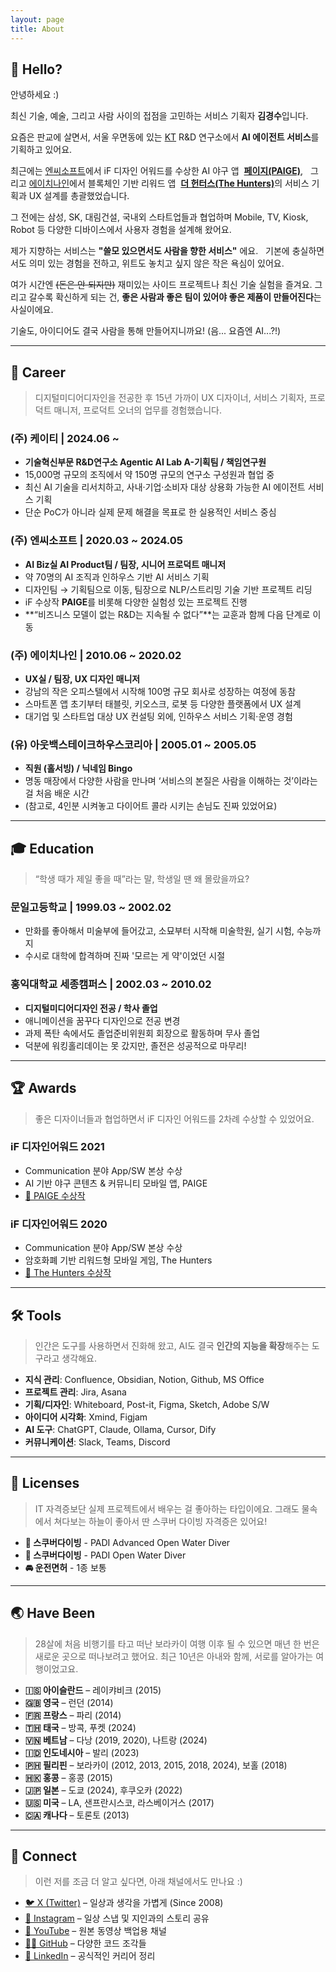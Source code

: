 ```yaml
---
layout: page
title: About
---
```


## 👋 Hello?

안녕하세요 :)  

최신 기술, 예술, 그리고 사람 사이의 접점을 고민하는 서비스 기획자 **김경수**입니다.

요즘은 판교에 살면서, 서울 우면동에 있는 [KT](https://corp.kt.com/) R&D 연구소에서 **AI 에이전트 서비스**를 기획하고 있어요.

최근에는 [엔씨소프트](http://kr.ncsoft.com/korean/?ref=kimtoma)에서 iF 디자인 어워드를 수상한 AI 야구 앱  [**페이지(PAIGE)**](https://ifdesign.com/en/winner-ranking/project/paige/295159),  
그리고 [에이치나인](https://hnine.com/)에서 블록체인 기반 리워드 앱  [**더 헌터스(The Hunters)**](https://ifdesign.com/en/winner-ranking/project/mossland-the-hunters/274510)의 서비스 기획과 UX 설계를 총괄했었습니다.

그 전에는 삼성, SK, 대림건설, 국내외 스타트업들과 협업하며 Mobile, TV, Kiosk, Robot 등 다양한 디바이스에서 사용자 경험을 설계해 왔어요.

제가 지향하는 서비스는 **"쓸모 있으면서도 사람을 향한 서비스"** 에요.  
기본에 충실하면서도 의미 있는 경험을 전하고, 위트도 놓치고 싶지 않은 작은 욕심이 있어요.

여가 시간엔 ~~(돈은 안 되지만)~~ 재미있는 사이드 프로젝트나 최신 기술 실험을 즐겨요.
그리고 갈수록 확신하게 되는 건, **좋은 사람과 좋은 팀이 있어야 좋은 제품이 만들어진다**는 사실이에요.

기술도, 아이디어도 결국 사람을 통해 만들어지니까요! 
(음... 요즘엔 AI...?!)


---

## 📍 Career

> 디지털미디어디자인을 전공한 후 15년 가까이 UX 디자이너, 서비스 기획자, 프로덕트 매니저, 프로덕트 오너의 업무를 경험했습니다.

### (주) 케이티 | 2024.06 ~  

- **기술혁신부문 R&D연구소 Agentic AI Lab A-기획팀 / 책임연구원**  
- 15,000명 규모의 조직에서 약 150명 규모의 연구소 구성원과 협업 중  
- 최신 AI 기술을 리서치하고, 사내·기업·소비자 대상 상용화 가능한 AI 에이전트 서비스 기획  
- 단순 PoC가 아니라 실제 문제 해결을 목표로 한 실용적인 서비스 중심


### (주) 엔씨소프트 | 2020.03 ~ 2024.05  

- **AI Biz실 AI Product팀 / 팀장, 시니어 프로덕트 매니저**  
- 약 70명의 AI 조직과 인하우스 기반 AI 서비스 기획  
- 디자인팀 → 기획팀으로 이동, 팀장으로 NLP/스트리밍 기술 기반 프로젝트 리딩  
- iF 수상작 **PAIGE**를 비롯해 다양한 실험성 있는 프로젝트 진행  
- **“비즈니스 모델이 없는 R&D는 지속될 수 없다”**는 교훈과 함께 다음 단계로 이동


### (주) 에이치나인 | 2010.06 ~ 2020.02  

- **UX실 / 팀장, UX 디자인 매니저**  
- 강남의 작은 오피스텔에서 시작해 100명 규모 회사로 성장하는 여정에 동참  
- 스마트폰 앱 초기부터 태블릿, 키오스크, 로봇 등 다양한 플랫폼에서 UX 설계  
- 대기업 및 스타트업 대상 UX 컨설팅 외에, 인하우스 서비스 기획·운영 경험


### (유) 아웃백스테이크하우스코리아 | 2005.01 ~ 2005.05  

- **직원 (홀서빙) / 닉네임 Bingo**  
- 명동 매장에서 다양한 사람을 만나며 ‘서비스의 본질은 사람을 이해하는 것’이라는 걸 처음 배운 시간  
- (참고로, 4인분 시켜놓고 다이어트 콜라 시키는 손님도 진짜 있었어요)


---

## 🎓 Education
  
> “학생 때가 제일 좋을 때”라는 말, 학생일 땐 왜 몰랐을까요?

### 문일고등학교 | 1999.03 ~ 2002.02
- 만화를 좋아해서 미술부에 들어갔고, 소묘부터 시작해 미술학원, 실기 시험, 수능까지  
- 수시로 대학에 합격하며 진짜 '모르는 게 약'이었던 시절

### 홍익대학교 세종캠퍼스 | 2002.03 ~ 2010.02
- **디지털미디어디자인 전공 / 학사 졸업**
- 애니메이션을 꿈꾸다 디자인으로 전공 변경  
- 과제 폭탄 속에서도 졸업준비위원회 회장으로 활동하며 무사 졸업  
- 덕분에 워킹홀리데이는 못 갔지만, 졸전은 성공적으로 마무리!  


---

## 🏆 Awards

> 좋은 디자이너들과 협업하면서 iF 디자인 어워드를 2차례 수상할 수 있었어요.

### iF 디자인어워드 2021  
- Communication 분야 App/SW 본상 수상
- AI 기반 야구 콘텐츠 & 커뮤니티 모바일 앱, PAIGE
- [🔗 PAIGE 수상작](https://ifdesign.com/en/winner-ranking/project/paige/295159)


### iF 디자인어워드 2020  
- Communication 분야 App/SW 본상 수상 
- 암호화폐 기반 리워드형 모바일 게임, The Hunters
- [🔗 The Hunters 수상작](https://ifdesign.com/en/winner-ranking/project/mossland-the-hunters/274510)


---

## 🛠️ Tools

> 인간은 도구를 사용하면서 진화해 왔고, AI도 결국 **인간의 지능을 확장**해주는 도구라고 생각해요.

- **지식 관리**: Confluence, Obsidian, Notion, Github, MS Office  
- **프로젝트 관리**: Jira, Asana  
- **기획/디자인**: Whiteboard, Post-it, Figma, Sketch, Adobe S/W  
- **아이디어 시각화**: Xmind, Figjam
- **AI 도구**: ChatGPT, Claude, Ollama, Cursor, Dify
- **커뮤니케이션**: Slack, Teams, Discord


---

## 🪪 Licenses

> IT 자격증보단 실제 프로젝트에서 배우는 걸 좋아하는 타입이에요. 그래도 물속에서 쳐다보는 하늘이 좋아서 딴 스쿠버 다이빙 자격증은 있어요!

- **🤿 스쿠버다이빙** - PADI Advanced Open Water Diver
- **🤿 스쿠버다이빙** - PADI Open Water Diver  
- **🚘 운전면허** - 1종 보통


---

## 🌏 Have Been

> 28살에 처음 비행기를 타고 떠난 보라카이 여행 이후 될 수 있으면 매년 한 번은 새로운 곳으로 떠나보려고 했어요. 최근 10년은 아내와 함께, 서로를 알아가는 여행이었고요.

- **🇮🇸 아이슬란드** – 레이캬비크 (2015)  
- **🇬🇧 영국** – 런던 (2014)  
- **🇫🇷 프랑스** – 파리 (2014)  
- **🇹🇭 태국** – 방콕, 푸켓 (2024)  
- **🇻🇳 베트남** – 다낭 (2019, 2020), 나트랑 (2024)  
- **🇮🇩 인도네시아** – 발리 (2023)  
- **🇵🇭 필리핀** – 보라카이 (2012, 2013, 2015, 2018, 2024), 보홀 (2018)  
- **🇭🇰 홍콩** – 홍콩 (2015)  
- **🇯🇵 일본** – 도쿄 (2024), 후쿠오카 (2022)  
- **🇺🇸 미국** – LA, 샌프란시스코, 라스베이거스 (2017)  
- **🇨🇦 캐나다** – 토론토 (2013)  


---

## 🔗 Connect

> 이런 저를 조금 더 알고 싶다면, 아래 채널에서도 만나요 :)

- [🐦 X (Twitter)](https://x.com/kimtoma) – 일상과 생각을 가볍게 (Since 2008)  
- [📸 Instagram](https://www.instagram.com/kimtoma) – 일상 스냅 및 지인과의 스토리 공유  
- [🎥 YouTube](https://www.youtube.com/@kimtoma) – 원본 동영상 백업용 채널  
- [🧑‍💻 GitHub](https://github.com/kimtoma) – 다양한 코드 조각들  
- [💼 LinkedIn](https://www.linkedin.com/in/kimkyungsoo/) – 공식적인 커리어 정리